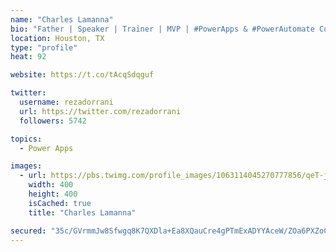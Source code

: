 ```yaml
---
name: "Charles Lamanna"
bio: "Father | Speaker | Trainer | MVP | #PowerApps & #PowerAutomate Community Super User | YouTuber Right-pointing triangle http://youtube.com/c/rezadorrani | Learn - Share - Clockwise rightwards and leftwards open circle arrows"
location: Houston, TX
type: "profile"
heat: 92

website: https://t.co/tAcqSdqguf

twitter:
  username: rezadorrani
  url: https://twitter.com/rezadorrani
  followers: 5742

topics:
  - Power Apps

images:
  - url: https://pbs.twimg.com/profile_images/1063114045270777856/qeT-jpWr_400x400.jpg
    width: 400
    height: 400
    isCached: true
    title: "Charles Lamanna"

secured: "35c/GVrmmJw8Sfwgq8K7QXDla+Ea8XQauCre4gPTmExADYYAceW/ZOa6PXZoCpVDglUAMYLCm8Aj8N8MRCzM+35wNoVB+R4CSM3X9GFO1g6XiWX5TF5cVUVMo1Bk9pBM0yqULSF7HlYUsEQeT6kRXAZJAstB9nFegzmh+n8W5jh8Ry/Dx8sBS0q0bWD4Yh9LKZwmbtZOoyDiiR0EzeGB3iC83nqhcIlQPPCSMpqzh/cB94BWCcL3EnSnVbTS8tiAiQF7HVM1yRAZVz8o4QxjT4gbI7XKvm00DuLaPScAEidUwiORhHw8DRo4Sf2fMsRcR3eUtAtO7sznKR4GiHzLvxPDcXnFRP/KL3V5uy6XCanDQzZMGocep/5DaBBPPsOvvppHDnR8DEIng/RIZ0BlPDKDSuEzu94yvBxjNeJQcGM=;453WbcLO32+g3lcK2DoRnA=="
---
```


